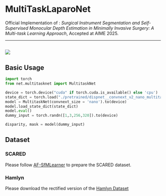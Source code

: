 # MultiTaskLaparoNet
Official Implementation of :  _Surgical Instrument Segmentation and Self-Supervised Monocular Depth Estimation in Minimally Invasive Surgery: A Multi-task Learning Approach_,  Accepted at AIME 2025.

---
![](https://github.com/smaz30/MultiTaskNet/blob/main/assets/asset_multitask.gif)
---
## Basic Usage
```python
import torch
from net.multitasknet import MultitaskNet

device = torch.device("cuda" if torch.cuda.is_available() else 'cpu')
state_dict = torch.load("./pretrained/dispnet__convnext_v2_nano_multitask_net.pth.tar")['state_dict']
model = MultitaskNet(convnext_size = 'nano').to(device)
model.load_state_dict(state_dict)
model.eval()
dummy_input = torch.randn([1,3,256,320]).to(device)

disparity, mask = model(dummy_input)
```

## Dataset

### SCARED
Please follow [AF-SfMLearner](https://github.com/ShuweiShao/AF-SfMLearner) to prepare the SCARED dataset.

### Hamlyn
Please download the rectified version of the [Hamlyn Dataset](https://github.com/UZ-SLAMLab/Endo-Depth-and-Motion)
